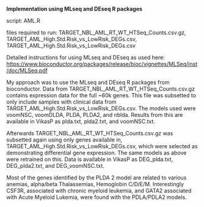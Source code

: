 **Implementation using MLseq and DEseq R packages**

script: AML.R

files required to run: TARGET_NBL_AML_RT_WT_HTSeq_Counts.csv.gz, TARGET_AML_High.Std.Risk_vs_LowRisk_DEGs.csv, TARGET_AML_High.Std.Risk_vs_LowRisk_DEGs.csv

Detailed instructions for using MLseq and DEseq as used here: https://www.bioconductor.org/packages/release/bioc/vignettes/MLSeq/inst/doc/MLSeq.pdf

My approach was to use the MLseq and DEseq R packages from bioconductor. Data from TARGET_NBL_AML_RT_WT_HTSeq_Counts.csv.gz contains expression data for the full ~60k genes. This file was subsetted to only include samples with clinical data from TARGET_AML_High.Std.Risk_vs_LowRisk_DEGs.csv. The models used were voomNSC, voomDLDA, PLDA, PLDA2, and nblda. Results from this are available in VikasP as plda.txt, plda2.txt, and voomNSC.txt. 

Afterwards TARGET_NBL_AML_RT_WT_HTSeq_Counts.csv.gz was subsetted again using only genes available in, TARGET_AML_High.Std.Risk_vs_LowRisk_DEGs.csv, which were selected as demonstrating differential gene expression. The same models as above were retrained on this. Data is available in VikasP as DEG_plda.txt, DEG_plda2.txt, and DEG_voomNSC.txt. 

Most of the genes identified by the PLDA 2 model are related to various anemias, alpha/beta Thalassemias, Hemoglobin C/D/E/M. Interestingly CSF3R, associated with chronic myeloid leukemia, and GATA2 associated with Acute Myeloid Lukemia, were found with the PDLA/PDLA2 models. 
